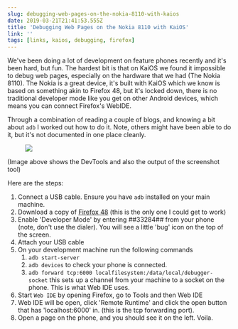 ```yaml
---
slug: debugging-web-pages-on-the-nokia-8110-with-kaios
date: 2019-03-21T21:41:53.555Z
title: 'Debugging Web Pages on the Nokia 8110 with KaiOS'
link: ''
tags: [links, kaios, debugging, firefox]
---
```

We've been doing a lot of development on feature phones recently and it's been hard, but fun. The hardest bit is that on KaiOS we found it impossible to debug web pages, especially on the hardware that we had (The Nokia 8110). The Nokia is a great device, it's built with KaiOS which we know is based on something akin to Firefox 48, but it's locked down, there is no traditional developer mode like you get on other Android devices, which means you can connect Firefox's WebIDE.

Through a combination of reading a couple of blogs, and knowing a bit about `adb` I worked out how to do it. Note, others might have been able to do it, but it's not documented in one place cleanly.

<figure>
  <img src="/images/2019-03-21-debugging-web-pages-on-the-nokia-8110-with-kaios.jpeg">
</figure>

(Image above shows the DevTools and also the output of the screenshot tool)

Here are the steps:

1. Connect a USB cable. Ensure you have `adb` installed on your main machine.
2. Download a copy of [Firefox 48](https://archive.mozilla.org/pub/firefox/releases/42.0b2/) (this is the only one I could get to work)
3. Enable 'Developer Mode' by entering *#*#33284#*#* from your phone (note, don't use the dialer). You will see a little 'bug' icon on the top of the screen.
4. Attach your USB cable
5. On your development machine run the following commands
   1. `adb start-server`
   2. `adb devices` to check your phone is connected.
   3. `adb forward tcp:6000 localfilesystem:/data/local/debugger-socket` this sets up a channel from your machine to a socket on the phone. This is what Web IDE uses.
6. Start `Web IDE` by opening Firefox, go to Tools and then Web IDE
7. Web IDE will be open, click 'Remote Runtime' and click the open button that has 'localhost:6000' in. (this is the tcp forwarding port).
8. Open a page on the phone, and you should see it on the left.
Voila.
